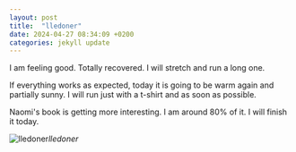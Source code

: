 ```yaml
---
layout: post
title:  "lledoner"
date: 2024-04-27 08:34:09 +0200
categories: jekyll update
---
```


I am feeling good. Totally recovered. I will stretch and run a long one.  

If everything works as expected, today it is going to be warm again and partially sunny. I will run just with a t-shirt and as soon as possible.  

Naomi's book is getting more interesting. I am around 80% of it. I will finish it today.


![lledoner](https://lh3.googleusercontent.com/pw/AP1GczNQrQkajXV5dXzL26lOYDQtvWUxyyZbhKPiz6BOWncVR08BPf_A4P96XtM3HcmA3hkRw22-QeFOofY72LvvMUtZicjg0iGf5_TjKMdNjQXKnBHTJNU=w0)*lledoner*&nbsp;



[jekyll-docs]: https://jekyllrb.com/docs/home
[jekyll-gh]:   https://github.com/jekyll/jekyll
[jekyll-talk]: https://talk.jekyllrb.com/
